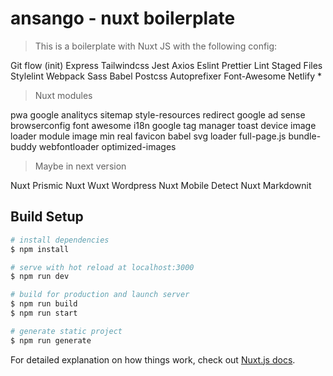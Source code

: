 # ansango - nuxt boilerplate

> This is a boilerplate with Nuxt JS with the following config:

Git flow (init)
Express
Tailwindcss
Jest
Axios
Eslint
Prettier
Lint Staged Files
Stylelint
Webpack
Sass
Babel
Postcss
Autoprefixer
Font-Awesome
Netlify *

> Nuxt modules

pwa
google analitycs
sitemap
style-resources
redirect
google ad sense
browserconfig
font awesome
i18n
google tag manager
toast
device
image loader module
image min
real favicon
babel
svg loader
full-page.js
bundle-buddy
webfontloader
optimized-images

> Maybe in next version

Nuxt Prismic
Nuxt Wuxt Wordpress
Nuxt Mobile Detect
Nuxt Markdownit


## Build Setup

```bash
# install dependencies
$ npm install

# serve with hot reload at localhost:3000
$ npm run dev

# build for production and launch server
$ npm run build
$ npm run start

# generate static project
$ npm run generate
```

For detailed explanation on how things work, check out [Nuxt.js docs](https://nuxtjs.org).
